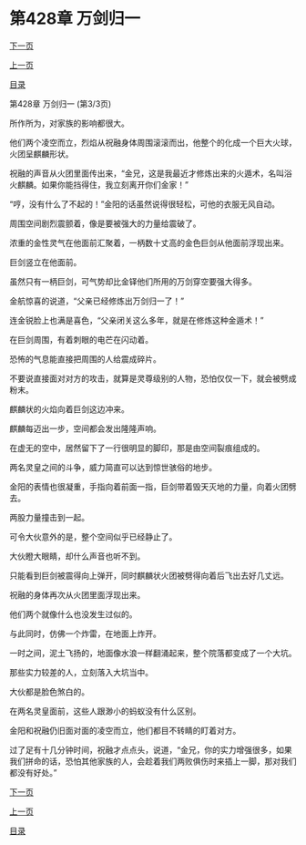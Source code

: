 <h1>第428章   万剑归一</h1>
            <div><p><a href="./1284_%E7%AC%AC429%E7%AB%A0_%E7%94%9F%E8%B7%AF.md">下一页</a></p><p><a href="./1282_%E7%AC%AC428%E7%AB%A0_%E4%B8%87%E5%89%91%E5%BD%92%E4%B8%80.md">上一页</a></p><p><a href="../">目录</a></p></div>
            <div><p>第428章   万剑归一 (第3/3页)</p><p>所作所为，对家族的影响都很大。</p><p>他们两个凌空而立，烈焰从祝融身体周围滚滚而出，他整个的化成一个巨大火球，火团呈麒麟形状。</p><p>祝融的声音从火团里面传出来，“金兄，这是我最近才修炼出来的火遁术，名叫浴火麒麟。如果你能挡得住，我立刻离开你们金家！”</p><p>“哼，没有什么了不起的！”金阳的话虽然说得很轻松，可他的衣服无风自动。</p><p>周围空间剧烈震颤着，像是要被强大的力量给震破了。</p><p>浓重的金性灵气在他面前汇聚着，一柄数十丈高的金色巨剑从他面前浮现出来。</p><p>巨剑竖立在他面前。</p><p>虽然只有一柄巨剑，可气势却比金铎他们所用的万剑穿空要强大得多。</p><p>金航惊喜的说道，“父亲已经修炼出万剑归一了！”</p><p>连金锐脸上也满是喜色，“父亲闭关这么多年，就是在修炼这种金遁术！”</p><p>在巨剑周围，有着刺眼的电芒在闪动着。</p><p>恐怖的气息能直接把周围的人给震成碎片。</p><p>不要说直接面对对方的攻击，就算是灵尊级别的人物，恐怕仅仅一下，就会被劈成粉末。</p><p>麒麟状的火焰向着巨剑这边冲来。</p><p>麒麟每迈出一步，空间都会发出隆隆声响。</p><p>在虚无的空中，居然留下了一行很明显的脚印，那是由空间裂痕组成的。</p><p>两名灵皇之间的斗争，威力简直可以达到惊世骇俗的地步。</p><p>金阳的表情也很凝重，手指向着前面一指，巨剑带着毁天灭地的力量，向着火团劈去。</p><p>两股力量撞击到一起。</p><p>可令大伙意外的是，整个空间似乎已经静止了。</p><p>大伙瞪大眼睛，却什么声音也听不到。</p><p>只能看到巨剑被震得向上弹开，同时麒麟状火团被劈得向着后飞出去好几丈远。</p><p>祝融的身体再次从火团里面浮现出来。</p><p>他们两个就像什么也没发生过似的。</p><p>与此同时，仿佛一个炸雷，在地面上炸开。</p><p>一时之间，泥土飞扬的，地面像水浪一样翻涌起来，整个院落都变成了一个大坑。</p><p>那些实力较差的人，立刻落入大坑当中。</p><p>大伙都是脸色煞白的。</p><p>在两名灵皇面前，这些人跟渺小的蚂蚁没有什么区别。</p><p>金阳和祝融仍旧面对面的凌空而立，他们都目不转睛的盯着对方。</p><p>过了足有十几分钟时间，祝融才点点头，说道，“金兄，你的实力增强很多，如果我们拼命的话，恐怕其他家族的人，会趁着我们两败俱伤时来插上一脚，那对我们都没有好处。”</p></div>
            <div><p><a href="./1284_%E7%AC%AC429%E7%AB%A0_%E7%94%9F%E8%B7%AF.md">下一页</a></p><p><a href="./1282_%E7%AC%AC428%E7%AB%A0_%E4%B8%87%E5%89%91%E5%BD%92%E4%B8%80.md">上一页</a></p><p><a href="../">目录</a></p></div>